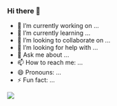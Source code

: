 ### Hi there 👋

- 🔭 I’m currently working on ...
- 🌱 I’m currently learning ...
- 👯 I’m looking to collaborate on ...
- 🤔 I’m looking for help with ...
- 💬 Ask me about ...
- 📫 How to reach me: ...
- 😄 Pronouns: ...
- ⚡ Fun fact: ...

 <img src="https://github-readme-stats.vercel.app/api?username=Hchmn&&show_icons=true&title_color=ffffff&icon_color=bb2acf&text_color=daf7dc&bg_color=151515">
